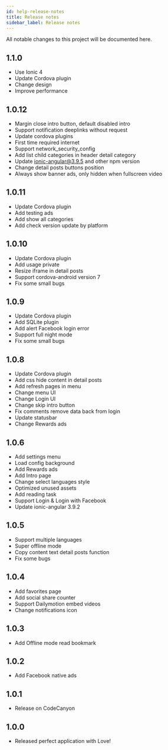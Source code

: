 ```yaml
---
id: help-release-notes
title: Release notes
sidebar_label: Release notes
---
```


All notable changes to this project will be documented here.

## 1.1.0
- Use Ionic 4 
- Update Cordova plugin
- Change design
- Improve performance

## 1.0.12 
- Margin close intro button, default disabled intro 
- Support notification deeplinks without request 
- Update cordova plugins 
- First time required internet 
- Support network_security_config 
- Add list child categories in header detail category 
- Update ionic-angular@3.9.5 and other npm version 
- Change detail posts buttons position 
- Always show banner ads, only hidden when fullscreen video 

## 1.0.11
- Update Cordova plugin 
- Add testing ads 
- Add show all categories 
- Add check version update by platform 

## 1.0.10 
- Update Cordova plugin 
- Add usage private 
- Resize iframe in detail posts 
- Support cordova-android version 7 
- Fix some small bugs 

## 1.0.9 
- Update Cordova plugin 
- Add SQLite plugin 
- Add alert Facebook login error 
- Support full night mode 
- Fix some small bugs 

## 1.0.8 
- Update Cordova plugin 
- Add css hide content in detail posts 
- Add refresh pages in menu 
- Change menu UI 
- Change Login UI 
- Change skip intro button 
- Fix comments remove data back from login 
- Update statusbar 
- Change Rewards ads 

## 1.0.6 
- Add settings menu 
- Load config background 
- Add Rewards ads 
- Add Intro page 
- Change select languages style 
- Optimized unused assets 
- Add reading task 
- Support Login & Login with Facebook 
- Update ionic-angular 3.9.2 

## 1.0.5 
- Support multiple languages 
- Super offline mode 
- Copy content text detail posts function 
- Fix some bugs 

## 1.0.4 
- Add favorites page 
- Add social share counter 
- Support Dailymotion embed videos 
- Change notifications icon 

## 1.0.3 
- Add Offline mode read bookmark 

## 1.0.2 
- Add Facebook native ads 

## 1.0.1 
- Release on CodeCanyon 

## 1.0.0
- Released perfect application with Love!